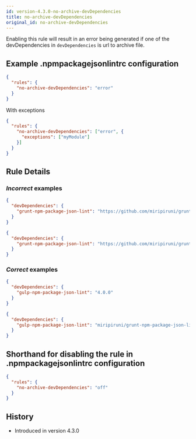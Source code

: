 ```yaml
---
id: version-4.3.0-no-archive-devDependencies
title: no-archive-devDependencies
original_id: no-archive-devDependencies
---
```


Enabling this rule will result in an error being generated if one of the devDependencies in `devDependencies` is url to archive file.

## Example .npmpackagejsonlintrc configuration

```json
{
  "rules": {
    "no-archive-devDependencies": "error"
  }
}
```

With exceptions

```json
{
  "rules": {
    "no-archive-devDependencies": ["error", {
      "exceptions": ["myModule"]
    }]
  }
}
```

## Rule Details

### *Incorrect* examples

```json
{
  "devDependencies": {
    "grunt-npm-package-json-lint": "https://github.com/miripiruni/grunt-npm-package-json-lint/archive/v1.2.3.tar.gz"
  }
}
```

```json
{
  "devDependencies": {
    "grunt-npm-package-json-lint": "https://github.com/miripiruni/grunt-npm-package-json-lint/archive/v1.2.3.zip"
  }
}
```


### *Correct* examples

```json
{
  "devDependencies": {
    "gulp-npm-package-json-lint": "4.0.0"
  }
}
```

```json
{
  "devDependencies": {
    "gulp-npm-package-json-lint": "miripiruni/grunt-npm-package-json-lint"
  }
}
```

## Shorthand for disabling the rule in .npmpackagejsonlintrc configuration

```json
{
  "rules": {
    "no-archive-devDependencies": "off"
  }
}
```

## History

* Introduced in version 4.3.0
